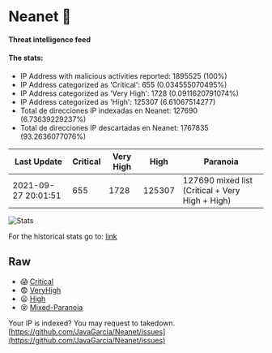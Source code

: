 # Neanet :hocho:
#### Threat intelligence feed
#### The stats:

- IP Address with malicious activities reported: 1895525 (100%)
- IP Address categorized as 'Critical':  655 (0.034555070495%)
- IP Address categorized as 'Very High':  1728 (0.0911620791074%)
- IP Address categorized as 'High':  125307 (6.61067514277)
- Total de direcciones IP indexadas en Neanet:  127690 (6.73639229237%)
- Total de direcciones IP descartadas en Neanet:  1767835 (93.2636077076%)

| Last Update | Critical | Very High | High | Paranoia |
| --- | --- | --- | --- | --- |
| 2021-09-27 20:01:51 | 655 | 1728 | 125307 | 127690 mixed list (Critical + Very High + High)|

![Stats](https://docs.google.com/spreadsheets/d/e/2PACX-1vSnaNMIXVabIpDJjufMlzH7poXnshF3mgd8Is1g9ytUEzVsP5my4Trn8f-xkoLLQ38xpL3HtmUexLo6/pubchart?oid=501124687&format=image)

For the historical stats go to: [link](/stats.csv)
## Raw
- :scream: [Critical](https://raw.githubusercontent.com/JavaGarcia/Neanet/master/blacklists/neanet_critical.txt)
- :fearful: [VeryHigh](https://raw.githubusercontent.com/JavaGarcia/Neanet/master/blacklists/neanet_veryHigh.txtt)
- :frowning: [High](https://raw.githubusercontent.com/JavaGarcia/Neanet/master/blacklists/neanet_high.txt)
- :dizzy_face: [Mixed-Paranoia](https://raw.githubusercontent.com/JavaGarcia/Neanet/master/blacklists/neanet_all.txt)


Your IP is indexed? You may request to takedown. [https://github.com/JavaGarcia/Neanet/issues](https://github.com/JavaGarcia/Neanet/issues)












































































































































































































































































































































































































































































































































































































































































































































































































































































































































































































































































































































































































































































































































































































































































































































































































































































































































































































































































































































































































































































































































































































































































































































































































































































































































































































































































































































































































































































































































































































































































































































































































































































































































































































































































































































































































































































































































































































































































































































































































































































































































































































































































































































































































































































































































































































































































































































































































































































































































































































































































































































































































































































































































































































































































































































































































































































































































































































































































































































































































































































































































































































































































































































































































































































































































































































































































































































































































































































































































































































































































































































































































































































































































































































































































































































































































































































































































































































































































































































































































































































































































































































































































































































































































































































































































































































































































































































































































































































































































































































































































































































































































































































